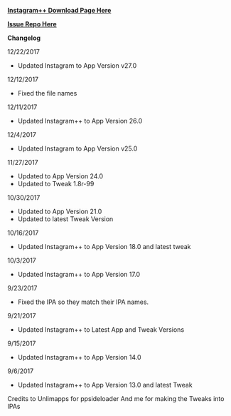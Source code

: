**[Instagram++ Download Page Here](https://github.com/JMccormick264/InstagramPP/releases)**

**[Issue Repo Here](https://github.com/eni9889/IG-PP-Issues)**

**Changelog**

12/22/2017

 - Updated Instagram to App Version v27.0

12/12/2017

 - Fixed the file names

12/11/2017

 - Updated Instagram++ to App Version 26.0

12/4/2017

 - Updated Instagram to App Version v25.0

11/27/2017

 - Updated to App Version 24.0
 - Updated to Tweak 1.8r-99

10/30/2017

 - Updated to App Version 21.0
 - Updated to latest Tweak Version

10/16/2017

 - Updated Instagram++ to App Version 18.0 and latest tweak

10/3/2017

 - Updated Instagram++ to App Version 17.0

9/23/2017

 - Fixed the IPA so they match their IPA names.

9/21/2017

 - Updated Instagram++ to Latest App and Tweak Versions

9/15/2017

 - Updated Instagram++ to App Version 14.0

9/6/2017

 - Updated Instagram++ to App Version 13.0 and latest Tweak


 Credits to Unlimapps for ppsideloader
 And me for making the Tweaks into IPAs
